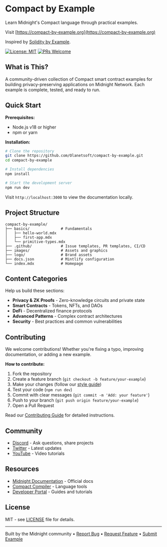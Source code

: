 # Compact by Example

Learn Midnight's Compact language through practical examples.

Visit [https://compact-by-example.org](https://compact-by-example.org)

Inspired by [Solidity by Example](https://solidity-by-example.org/).

[![License: MIT](https://img.shields.io/badge/License-MIT-blue.svg)](./LICENSE)
[![PRs Welcome](https://img.shields.io/badge/PRs-welcome-brightgreen.svg)](./CONTRIBUTING.md)

## What is This?

A community-driven collection of Compact smart contract examples for building privacy-preserving applications on Midnight Network. Each example is complete, tested, and ready to run.

## Quick Start

**Prerequisites:**
- Node.js v18 or higher
- npm or yarn

**Installation:**

```bash
# Clone the repository
git clone https://github.com/Olanetsoft/compact-by-example.git
cd compact-by-example

# Install dependencies
npm install

# Start the development server
npm run dev
```

Visit `http://localhost:3000` to view the documentation locally.

## Project Structure

```
compact-by-example/
├── basics/              # Fundamentals
│   ├── hello-world.mdx
│   ├── first-app.mdx
│   └── primitive-types.mdx
├── .github/             # Issue templates, PR templates, CI/CD
├── images/              # Assets and graphics
├── logo/                # Brand assets
├── docs.json            # Mintlify configuration
└── index.mdx            # Homepage
```

## Content Categories

Help us build these sections:

- **Privacy & ZK Proofs** - Zero-knowledge circuits and private state
- **Smart Contracts** - Tokens, NFTs, and DAOs
- **DeFi** - Decentralized finance protocols
- **Advanced Patterns** - Complex contract architectures
- **Security** - Best practices and common vulnerabilities

## Contributing

We welcome contributions! Whether you're fixing a typo, improving documentation, or adding a new example.

**How to contribute:**

1. Fork the repository
2. Create a feature branch (`git checkout -b feature/your-example`)
3. Make your changes (follow our [style guide](./CONTRIBUTING.md))
4. Test your code (`npm run dev`)
5. Commit with clear messages (`git commit -m 'Add: your feature'`)
6. Push to your branch (`git push origin feature/your-example`)
7. Open a Pull Request

Read our [Contributing Guide](./CONTRIBUTING.md) for detailed instructions.

## Community

- [Discord](https://discord.com/invite/midnightnetwork) - Ask questions, share projects
- [Twitter](https://twitter.com/MidnightNtwrk) - Latest updates
- [YouTube](https://www.youtube.com/@MidnightNetwork) - Video tutorials

## Resources

- [Midnight Documentation](https://docs.midnight.network) - Official docs
- [Compact Compiler](https://github.com/midnightntwrk/compact) - Language tools
- [Developer Portal](https://midnight.network/developers) - Guides and tutorials

## License

MIT - see [LICENSE](./LICENSE) file for details.

---

Built by the Midnight community • [Report Bug](https://github.com/Olanetsoft/compact-by-example/issues/new?template=bug_report.md) • [Request Feature](https://github.com/Olanetsoft/compact-by-example/issues/new?template=feature_request.md) • [Submit Example](https://github.com/Olanetsoft/compact-by-example/issues/new?template=new_example.md)
